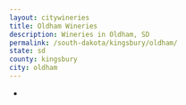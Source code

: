 ```yaml
---
layout: citywineries
title: Oldham Wineries
description: Wineries in Oldham, SD
permalink: /south-dakota/kingsbury/oldham/
state: sd
county: kingsbury
city: oldham
---
```

-
